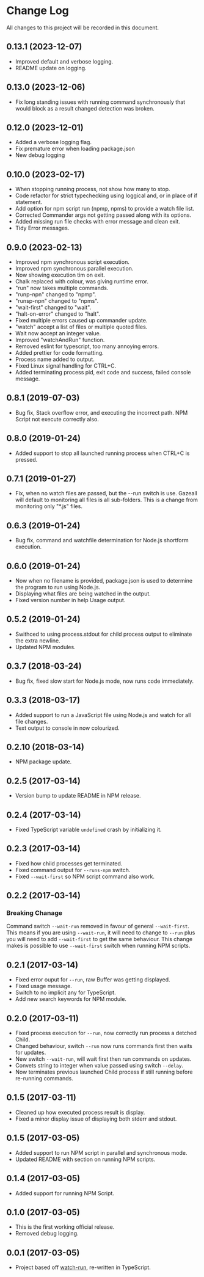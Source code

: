 # Change Log

All changes to this project will be recorded in this document.

## 0.13.1 (2023-12-07)

- Improved default and verbose logging.
- README update on logging.

## 0.13.0 (2023-12-06)

- Fix long standing issues with running command synchronously that would block
  as a result changed detection was broken.

## 0.12.0 (2023-12-01)

- Added a verbose logging flag.
- Fix premature error when loading package.json
- New debug logging

## 0.10.0 (2023-02-17)

- When stopping running process, not show how many to stop.
- Code refactor for strict typechecking using loggical and, or in place of if statement.
- Add option for npm script run (npmp, npms) to provide a watch file list.
- Corrected Commander args not getting passed along with its options.
- Added missing run file checks with error message and clean exit.
- Tidy Error messages.

## 0.9.0 (2023-02-13)

- Improved npm synchronous script execution.
- Improved npm synchronous parallel execution.
- Now showing execution tim on exit.
- Chalk replaced with colour, was giving runtime error.
- "run" now takes multiple commands.
- "runp-npn" changed to "npmp".
- "runsp-npn" changed to "npms".
- "wait-first" changed to "wait".
- "halt-on-error" changed to "halt".
- Fixed multiple errors caused up commander update.
- "watch" accept a list of files or multiple quoted files.
- Wait now accept an integer value.
- Improved "watchAndRun" function.
- Removed eslint for typescript, too many annoying errors.
- Added prettier for code formatting.
- Process name added to output.
- Fixed Linux signal handling for CTRL+C.
- Added terminating process pid, exit code and success, failed console message.

## 0.8.1 (2019-07-03)

- Bug fix, Stack overflow error, and executing the incorrect path. NPM Script not execute correctly also.

## 0.8.0 (2019-01-24)

- Added support to stop all launched running process when CTRL+C is pressed.

## 0.7.1 (2019-01-27)

- Fix, when no watch files are passed, but the --run switch is use. Gazeall will default to monitoring all files is all sub-folders. This is a change from monitoring only "*.js" files.

## 0.6.3 (2019-01-24)

- Bug fix, command and watchfile determination for Node.js shortform execution.

## 0.6.0 (2019-01-24)

- Now when no filename is provided, package.json is used to determine the program to run using Node.js.
- Displaying what files are being watched in the output.
- Fixed version number in help Usage output.

## 0.5.2 (2019-01-24)

- Swithced to using process.stdout for child process output to eliminate the extra newline.
- Updated NPM modules.

## 0.3.7 (2018-03-24)

- Bug fix, fixed slow start for Node.js mode, now runs code immediately.

## 0.3.3 (2018-03-17)

- Added support to run a JavaScript file using Node.js and watch for all file changes.
- Text output to console in now colourized.

## 0.2.10 (2018-03-14)

- NPM package update.

## 0.2.5 (2017-03-14)

- Version bump to update README in NPM release.

## 0.2.4 (2017-03-14)

- Fixed TypeScript variable `undefined` crash by initializing it.

## 0.2.3 (2017-03-14)

- Fixed how child processes get terminated.
- Fixed command output for `--runs-npm` switch.
- Fixed `--wait-first` so NPM script command also work.

## 0.2.2 (2017-03-14)

### Breaking Chanage

  Command switch `--wait-run` removed in favour of general `--wait-first`. This means if you are using `--wait-run`, it will need to change to `--run` plus you will need to add `--wait-first` to get the same behaviour. This change makes is possible to use `--wait-first` switch when running NPM scripts.

## 0.2.1 (2017-03-14)

- Fixed error ouput for `--run`, raw Buffer was getting displayed.
- Fixed usage message.
- Switch to no implicit any for TypeScript.
- Add new search keywords for NPM module.

## 0.2.0 (2017-03-11)

- Fixed process execution for `--run`, now correctly run process a detched Child.
- Changed behaviour, switch `--run` now runs commands first then waits for updates.
- New switch `--wait-run`, will wait first then run commands on updates.
- Convets string to integer when value passed using switch `--delay`.
- Now terminates previous launched Child process if still running before re-running commands.

## 0.1.5 (2017-03-11)

- Cleaned up how executed process result is display.
- Fixed a minor display issue of displaying both stderr and stdout.

## 0.1.5 (2017-03-05)

- Added support to run NPM script in parallel and synchronous mode.
- Updated README with section on running NPM scripts.

## 0.1.4 (2017-03-05)

- Added support for running NPM Script.

## 0.1.0 (2017-03-05)

- This is the first working official release.
- Removed debug logging.

## 0.0.1 (2017-03-05)

- Project based off [watch-run](https://www.npmjs.com/package/watch-run), re-written in TypeScript.
